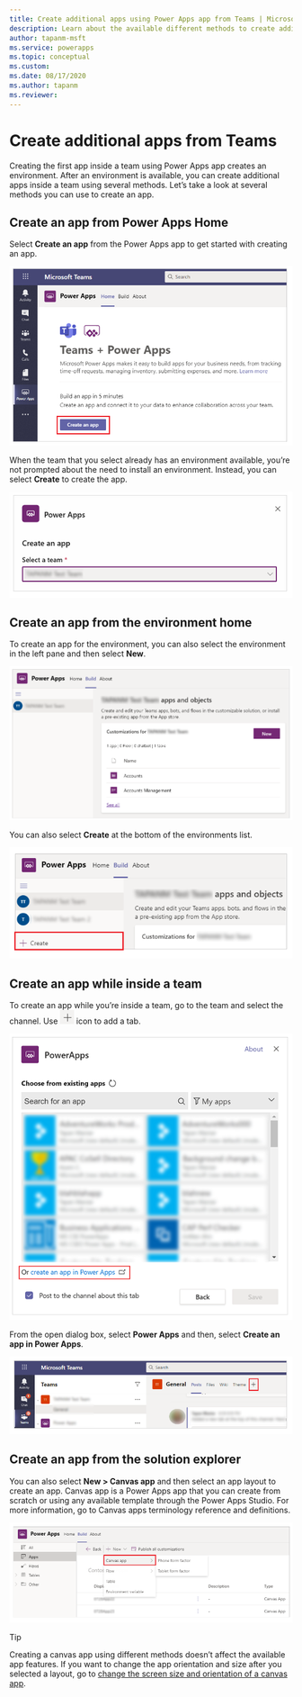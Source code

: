 ```yaml
---
title: Create additional apps using Power Apps app from Teams | Microsoft Docs
description: Learn about the available different methods to create additional apps using Power Apps app from Teams.
author: tapanm-msft
ms.service: powerapps
ms.topic: conceptual
ms.custom: 
ms.date: 08/17/2020
ms.author: tapanm
ms.reviewer: 
---
```


# Create additional apps from Teams

Creating the <!--- Add link to the first app page when ready -->first app inside a team using Power Apps app creates an environment. After an environment is available, you can create additional apps inside a team using several methods. Let’s take a look at several methods you can use to create an app.

## Create an app from Power Apps Home

Select **Create an app** from the Power Apps app to get started with creating an app.

![Create app from Power Apps Home](media/additional-apps-from-power-apps-home.png)

When the team that you select already has an environment available, you’re not prompted about the need to install an environment. Instead, you can select **Create** to create the app.

![Select Create to create the app](media/additional-apps-select-create-power-apps-home.png)

## Create an app from the environment home

To create an app for the environment, you can also select the environment in the left pane and then select **New**.

![Create an app from the environment home](media/additional-apps-from-environment-home.png)

You can also select **Create** at the bottom of the environments list.

![Select Create from environment list](media/additional-apps-select-create-environment-list.png)

## Create an app while inside a team

To create an app while you’re inside a team, go to the team and select the channel. Use ![Add a tab](media/additional-apps-add-a-tab.png) icon to add a tab.

![Create an app while inside a team](media/additional-apps-create-app-inside-team.png)

From the open dialog box, select **Power Apps** and then, select **Create an app
in Power Apps**.

![Create an app from inside a team using add a tab](media/additional-apps-from-inside-team.png)

## Create an app from the solution explorer

You can also select **New \> Canvas app** and then select an app layout to
create an app. Canvas app is a Power Apps app that you can create from scratch
or using any available template through the Power Apps Studio. For more
information, go to Canvas apps terminology reference and definitions.

![Create an app from the solution explorer](media/additional-apps-use-solution-explorer.png)

> [!TIP]
> Creating a canvas app using different methods doesn’t affect the available app features. If you want to change the app orientation and size after you selected a layout, go to [change the screen size and orientation of a canvas app](../maker/canvas-apps/set-aspect-ratio-portrait-landscape.md).
